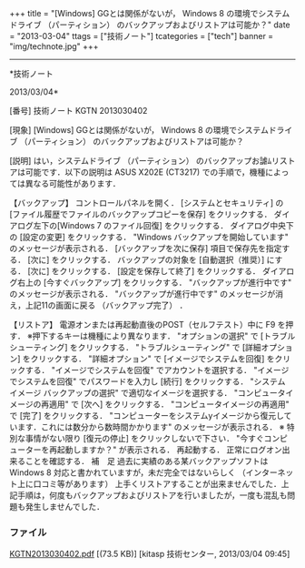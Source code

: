 ﻿+++
title = "[Windows] GGとは関係がないが， Windows 8 の環境でシステムドライブ （パーティション） のバックアップおよびリストアは可能か？"
date = "2013-03-04"
ttags = ["技術ノート"]
tcategories = ["tech"]
banner = "img/technote.jpg"
+++

-----------------------------------------------------------------------------------------------------------------------------

*技術ノート

2013/03/04*


[番号]
技術ノート KGTN 2013030402

[現象]
[Windows] GGとは関係がないが， Windows 8 の環境でシステムドライブ
（パーティション） のバックアップおよびリストアは可能か？

[説明]
はい，システムドライブ （パーティション）
のバックアップお謔ﾑリストアは可能です．以下の説明は ASUS X202E (CT3217)
での手順で，機種によっては異なる可能性があります．

【バックアップ】
コントロールパネルを開く．
[システムとセキュリティ] の
[ファイル履歴でファイルのバックアップコピーを保存] をクリックする．
ダイアログ左下の[Windows 7 のファイル回復] をクリックする．
ダイアログ中央下の [設定の変更] をクリックする．
"Windows バックアップを開始しています" のメッセージが表示される．
[バックアップを次に保存] 項目で保存先を指定する．
[次に] をクリックする．
バックアップの対象を [自動選択（推奨）] にする．
[次に] をクリックする．
[設定を保存して終了] をクリックする．
ダイアログ右上の [今すぐバックアップ] をクリックする．
"バックアップが進行中です" のメッセージが表示される．
"バックアップが進行中です" のメッセージが消え，上記11の画面に戻る
（バックアップ完了） ．

【リストア】
電源オンまたは再起動直後のPOST（セルフテスト）中に F9 を押す．
※押下するキーは機種により異なります．
"オプションの選択" で [トラブルシューティング] をクリックする．
"トラブルシューティング" で [詳細オプション] をクリックする．
"詳細オプション" で [イメージでシステムを回復] をクリックする．
"イメージでシステムを回復" でアカウントを選択する．
"イメージでシステムを回復" でパスワードを入力し [続行]
をクリックする．
"システム イメージ バックアップの選択" で適切なイメージを選択する．
"コンピュータイメージの再適用" で [次へ] をクリックする．
"コンピュータイメージの再適用" で [完了] をクリックする．
"コンピューターをシステムyイメージから復元しています．これには数分から数時間かかります"
のメッセージが表示される． ※ 特別な事情がない限り [復元の停止]
をクリックしないで下さい．
"今すぐコンピューターを再起動しますか？" が表示される．
再起動する．
正常にログオン出来ることを確認する．
補　足
過去に実績のある某バックアップソフトは Windows 8
対応と書かれていますが，未だ完全ではないらしく
（インターネット上に口コミ等があります）
上手くリストアすることが出来ませんでした．上記手順は，何度もバックアップおよびリストアを行いましたが，一度も混乱も問題も発生しませんでした．


### ファイル

 
 


[KGTN2013030402.pdf](http://techreport.kitasp.net/attachments/download/1246/KGTN2013030402.pdf)
 [(73.5 KB)] [kitasp 技術センター, 2013/03/04
09:45]


 


 

